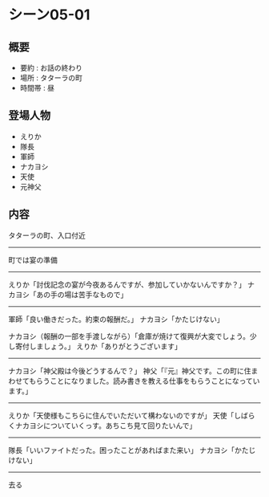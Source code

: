 # シーン05-01
## 概要
* 要約 : お話の終わり
* 場所 : タターラの町
* 時間帯 : 昼

## 登場人物
* えりか
* 隊長
* 軍師
* ナカヨシ
* 天使
* 元神父

## 内容

タターラの町、入口付近

---

町では宴の準備

---

えりか「討伐記念の宴が今夜あるんですが、参加していかないんですか？」
ナカヨシ「あの手の場は苦手なもので」

---
軍師「良い働きだった。約束の報酬だ。」
ナカヨシ「かたじけない」

ナカヨシ（報酬の一部を手渡しながら）「倉庫が焼けて復興が大変でしょう。少し寄付しましょう。」
えりか「ありがとうございます」

---
ナカヨシ「神父殿は今後どうするんで？」
神父「『元』神父です。この町に住まわせてもらうことになりました。読み書きを教える仕事をもらうことになっています。」

---
えりか「天使様もこちらに住んでいただいて構わないのですが」
天使「しばらくナカヨシについていくっす。あちこち見て回りたいんで」

---
隊長「いいファイトだった。困ったことがあればまた来い」
ナカヨシ「かたじけない」

---
去る
